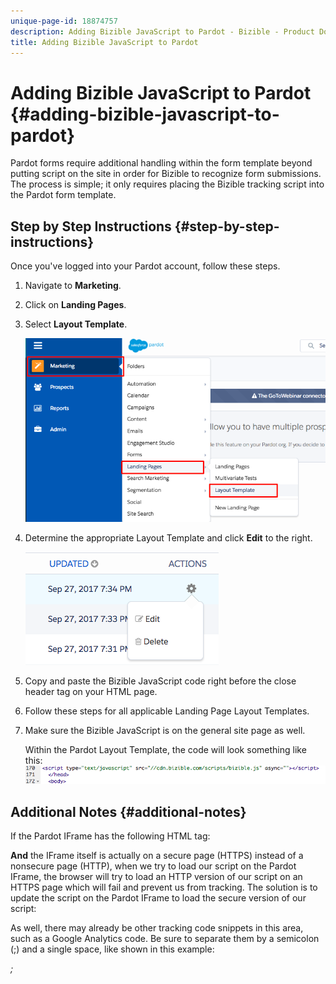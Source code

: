 ```yaml
---
unique-page-id: 18874757
description: Adding Bizible JavaScript to Pardot - Bizible - Product Documentation
title: Adding Bizible JavaScript to Pardot
---
```


# Adding Bizible JavaScript to Pardot {#adding-bizible-javascript-to-pardot}

Pardot forms require additional handling within the form template beyond putting script on the site in order for Bizible to recognize form submissions. The process is simple; it only requires placing the Bizible tracking script into the Pardot form template.

## Step by Step Instructions {#step-by-step-instructions}

Once you've logged into your Pardot account, follow these steps.

1. Navigate to **Marketing**.
1. Click on **Landing Pages**.
1. Select **Layout Template**.

   ![](assets/1-3.png)

1. Determine the appropriate Layout Template and click **Edit** to the right.

   ![](assets/2-1.png)

1. Copy and paste the Bizible JavaScript code right before the close header tag on your HTML page.

   *<script type="text/javascript" src="//cdn.bizible.com/scripts/bizible.js" async=""></script>*

1. Follow these steps for all applicable Landing Page Layout Templates.
1. Make sure the Bizible JavaScript is on the general site page as well.

   Within the Pardot Layout Template, the code will look something like this:   
   ![](assets/3.png)

## Additional Notes {#additional-notes}

If the Pardot IFrame has the following HTML tag:

*<base href=" `http://go.pardot.com`">*

**And** the IFrame itself is actually on a secure page (HTTPS) instead of a nonsecure page (HTTP), when we try to load our script on the Pardot IFrame, the browser will try to load an HTTP version of our script on an HTTPS page which will fail and prevent us from tracking. The solution is to update the script on the Pardot IFrame to load the secure version of our script:

*<script type="text/javascript" src=" `https://cdn.bizible.com/scripts/bizible.js`" async=""></script>*

As well, there may already be other tracking code snippets in this area, such as a Google Analytics code. Be sure to separate them by a semicolon (;) and a single space, like shown in this example:

*<script type="text/javascript" src="//cdn.bizible.com/scripts/bizible.js" async=""></script>;<script async="true" type="othercode_example" src="otherfile_example.js" ></script>*

